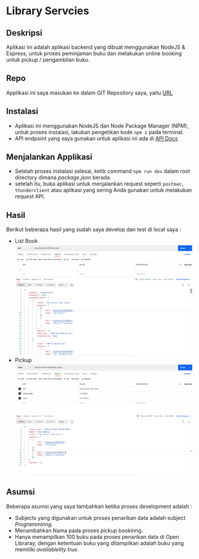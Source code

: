 # Library Servcies

## Deskripsi
Aplikasi ini adalah aplikasi backend yang dibuat menggunakan NodeJS & Express, untuk proses peminjaman buku dan melakukan online booking untuk pickup / pengambilan buku.

## Repo
Applikasi ini saya masukan ke dalam GIT Repository saya, yaitu [URL](https://github.com/ariesastra/LibraryLoan)

## Instalasi
- Aplikasi ini menggunakan NodeJS dan Node Package Manager (NPM), untuk proses instalasi, lakukan pengetikan kode `npm i` pada terminal.
- API endpoint yang saya gunakan untuk aplikasi ini ada di [API Docs](https://documenter.getpostman.com/view/8074442/UVysxFcM)

## Menjalankan Applikasi
- Setelah proses instalasi selesai, ketik command ```npm run dev``` dalam root directory dimana *package.json* berada.
- setelah itu, buka aplikasi untuk menjalankan request seperti ```postman, thunderclient``` atau aplikasi yang sering Anda gunakan untuk melakukan request API.

## Hasil
Berikut beberapa hasil yang sudah saya develop dan test di local saya : 

- List Book
![Login & get Access Token](list-book.png)
- Pickup
![create class](pickup.png)

## Asumsi
Beberapa asumsi yang saya tambahkan ketika proses development adalah :
- Subjects yang digunakan untuk proses penarikan data adalah subject *Programminng*.
- Menambahkan Nama pada proses pickup bookinng.
- Hanya menampilkan 100 buku pada proses penarikan data di Open Libraray, dengan ketentuan buku yang ditampilkan adalah buku yang memiliki *availablelity true*. 